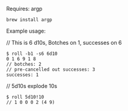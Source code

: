Requires: argp

```
brew install argp
```

Example usage:

// This is 6 d10s, Botches on 1, successes on 6
```
$ roll -b1 -s6 6d10 
0 1 6 9 1 8 
// botches: 2
// pre-cancelled out successes: 3
successes: 1
```

// 5d10s explode 10s
```
$ roll 5d10!10
// 1 0 0 0 2 (4 9)
```
